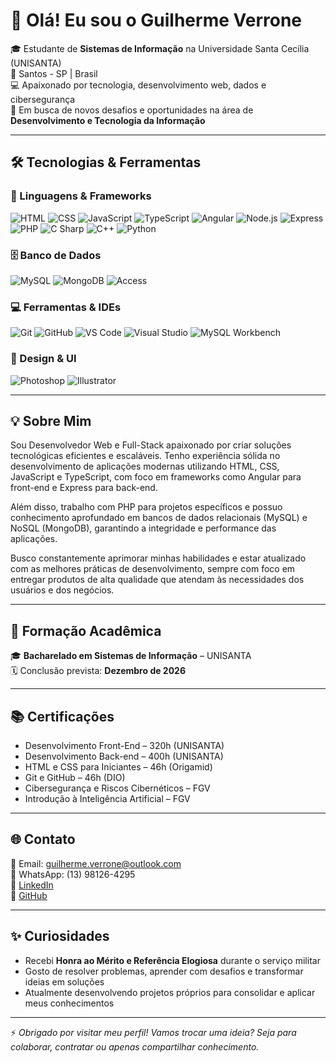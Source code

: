 # 👋 Olá! Eu sou o Guilherme Verrone

🎓 Estudante de **Sistemas de Informação** na Universidade Santa Cecília (UNISANTA)  
📍 Santos - SP | Brasil  
💻 Apaixonado por tecnologia, desenvolvimento web, dados e cibersegurança  
🚀 Em busca de novos desafios e oportunidades na área de **Desenvolvimento e Tecnologia da Informação**

---

## 🛠️ Tecnologias & Ferramentas

### 🚀 Linguagens & Frameworks  
![HTML](https://img.shields.io/badge/HTML5-E34F26?style=for-the-badge&logo=html5&logoColor=fff)
![CSS](https://img.shields.io/badge/CSS3-1572B6?style=for-the-badge&logo=css3&logoColor=fff)
![JavaScript](https://img.shields.io/badge/JavaScript-F7DF1E?style=for-the-badge&logo=javascript&logoColor=000)
![TypeScript](https://img.shields.io/badge/TypeScript-3178C6?style=for-the-badge&logo=typescript&logoColor=fff)
![Angular](https://img.shields.io/badge/Angular-DD0031?style=for-the-badge&logo=angular&logoColor=fff)
![Node.js](https://img.shields.io/badge/Node.js-339933?style=for-the-badge&logo=node.js&logoColor=fff)
![Express](https://img.shields.io/badge/Express-000000?style=for-the-badge&logo=express&logoColor=fff)
![PHP](https://img.shields.io/badge/PHP-777BB4?style=for-the-badge&logo=php&logoColor=fff)
![C Sharp](https://img.shields.io/badge/C%23-239120?style=for-the-badge&logo=c-sharp&logoColor=fff)
![C++](https://img.shields.io/badge/C++-00599C?style=for-the-badge&logo=c%2B%2B&logoColor=fff)
![Python](https://img.shields.io/badge/Python-3776AB?style=for-the-badge&logo=python&logoColor=fff)

### 🗄️ Banco de Dados  
![MySQL](https://img.shields.io/badge/MySQL-4479A1?style=for-the-badge&logo=mysql&logoColor=fff)
![MongoDB](https://img.shields.io/badge/MongoDB-47A248?style=for-the-badge&logo=mongodb&logoColor=fff)
![Access](https://img.shields.io/badge/MS%20Access-A4373A?style=for-the-badge&logo=microsoft-access&logoColor=fff)

### 💻 Ferramentas & IDEs  
![Git](https://img.shields.io/badge/Git-F05032?style=for-the-badge&logo=git&logoColor=fff)
![GitHub](https://img.shields.io/badge/GitHub-181717?style=for-the-badge&logo=github&logoColor=fff)
![VS Code](https://img.shields.io/badge/VS%20Code-007ACC?style=for-the-badge&logo=visual-studio-code&logoColor=fff)
![Visual Studio](https://img.shields.io/badge/Visual%20Studio-5C2D91?style=for-the-badge&logo=visual-studio&logoColor=fff)
![MySQL Workbench](https://img.shields.io/badge/MySQL%20Workbench-4479A1?style=for-the-badge&logo=mysql&logoColor=fff)

### 🎨 Design & UI  
![Photoshop](https://img.shields.io/badge/Photoshop-31A8FF?style=for-the-badge&logo=adobe-photoshop&logoColor=fff)
![Illustrator](https://img.shields.io/badge/Illustrator-FF9A00?style=for-the-badge&logo=adobe-illustrator&logoColor=fff)

---

## 💡 Sobre Mim

Sou Desenvolvedor Web e Full-Stack apaixonado por criar soluções tecnológicas eficientes e escaláveis. Tenho experiência sólida no desenvolvimento de aplicações modernas utilizando HTML, CSS, JavaScript e TypeScript, com foco em frameworks como Angular para front-end e Express para back-end.

Além disso, trabalho com PHP para projetos específicos e possuo conhecimento aprofundado em bancos de dados relacionais (MySQL) e NoSQL (MongoDB), garantindo a integridade e performance das aplicações.

Busco constantemente aprimorar minhas habilidades e estar atualizado com as melhores práticas de desenvolvimento, sempre com foco em entregar produtos de alta qualidade que atendam às necessidades dos usuários e dos negócios.

---

## 📘 Formação Acadêmica

🎓 **Bacharelado em Sistemas de Informação** – UNISANTA  
🗓️ Conclusão prevista: **Dezembro de 2026**

---

## 📚 Certificações

- Desenvolvimento Front-End – 320h (UNISANTA)
- Desenvolvimento Back-end – 400h (UNISANTA)  
- HTML e CSS para Iniciantes – 46h (Origamid)  
- Git e GitHub – 46h (DIO)  
- Cibersegurança e Riscos Cibernéticos – FGV  
- Introdução à Inteligência Artificial – FGV  

---

## 🌐 Contato

📧 Email: [guilherme.verrone@outlook.com](mailto:guilherme.verrone@outlook.com)  
📱 WhatsApp: (13) 98126-4295  
🔗 [LinkedIn](https://linkedin.com/in/guilhermeverrone)  
🐙 [GitHub](https://github.com/GuilhermeVerrone)

---

## ✨ Curiosidades

- Recebi **Honra ao Mérito e Referência Elogiosa** durante o serviço militar  
- Gosto de resolver problemas, aprender com desafios e transformar ideias em soluções  
- Atualmente desenvolvendo projetos próprios para consolidar e aplicar meus conhecimentos

---

⚡ *Obrigado por visitar meu perfil! Vamos trocar uma ideia? Seja para colaborar, contratar ou apenas compartilhar conhecimento.*

